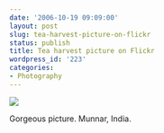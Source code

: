 ```yaml
---
date: '2006-10-19 09:09:00'
layout: post
slug: tea-harvest-picture-on-flickr
status: publish
title: Tea harvest picture on Flickr
wordpress_id: '223'
categories:
- Photography
---
```



[
![](http://static.flickr.com/100/272974080_fdc10d2801.jpg?v=0)
](http://www.flickr.com/photos/19144217@N00/272974080)


Gorgeous picture. Munnar, India.
